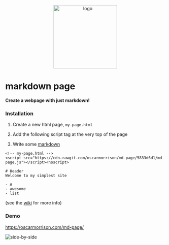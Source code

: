 <p align="center">
  <img src="https://user-images.githubusercontent.com/1651212/46570190-b8147200-c9a3-11e8-9c1f-d0a50d0540b6.jpg" alt="logo" width="200px" />
 </p>


# markdown page

**Create a webpage with just markdown!**

### Installation 

1. Create a new html page, `my-page.html`

2. Add the following script tag at the very top of the page
3. Write some [markdown](https://guides.github.com/features/mastering-markdown/)
```
<!-- my-page.html --> 
<script src="https://cdn.rawgit.com/oscarmorrison/md-page/5833d6d1/md-page.js"></script><noscript>

# Header
Welcome to my simplest site

- A
- awesome
- list
```

(see the [wiki](https://github.com/oscarmorrison/md-page/wiki) for more info)

### Demo
https://oscarmorrison.com/md-page/

<img alt="side-by-side" src="https://user-images.githubusercontent.com/1651212/46581080-1cefcb00-ca7d-11e8-8a4f-828dbe945dc6.png">


